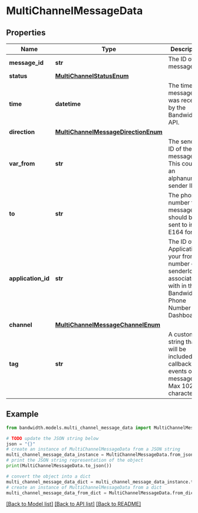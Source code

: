 # MultiChannelMessageData


## Properties

Name | Type | Description | Notes
------------ | ------------- | ------------- | -------------
**message_id** | **str** | The ID of the message. | [optional] 
**status** | [**MultiChannelStatusEnum**](MultiChannelStatusEnum.md) |  | [optional] 
**time** | **datetime** | The time the message was received by the Bandwidth API. | [optional] 
**direction** | [**MultiChannelMessageDirectionEnum**](MultiChannelMessageDirectionEnum.md) |  | [optional] 
**var_from** | **str** | The sender ID of the message. This could be an alphanumeric sender ID. | [optional] 
**to** | **str** | The phone number the message should be sent to in E164 format. | [optional] 
**application_id** | **str** | The ID of the Application your from number or senderId is associated with in the Bandwidth Phone Number Dashboard. | [optional] 
**channel** | [**MultiChannelMessageChannelEnum**](MultiChannelMessageChannelEnum.md) |  | [optional] 
**tag** | **str** | A custom string that will be included in callback events of the message. Max 1024 characters. | [optional] 

## Example

```python
from bandwidth.models.multi_channel_message_data import MultiChannelMessageData

# TODO update the JSON string below
json = "{}"
# create an instance of MultiChannelMessageData from a JSON string
multi_channel_message_data_instance = MultiChannelMessageData.from_json(json)
# print the JSON string representation of the object
print(MultiChannelMessageData.to_json())

# convert the object into a dict
multi_channel_message_data_dict = multi_channel_message_data_instance.to_dict()
# create an instance of MultiChannelMessageData from a dict
multi_channel_message_data_from_dict = MultiChannelMessageData.from_dict(multi_channel_message_data_dict)
```
[[Back to Model list]](../README.md#documentation-for-models) [[Back to API list]](../README.md#documentation-for-api-endpoints) [[Back to README]](../README.md)


